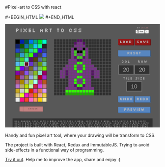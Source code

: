 #Pixel-art to CSS with react

#+BEGIN_HTML
<a href='http://www.recurse.com' title='Made at the Recurse Center'>
<img src='https://cloud.githubusercontent.com/assets/2883345/11325206/336ea5f4-9150-11e5-9e90-d86ad31993d8.png' height='20px'/></a>
#+END_HTML

![pixel-art-react](screenshots/screenshot1.png)

Handy and fun pixel art tool, where your drawing will be transform to CSS.

The project is built with React, Redux and ImmutableJS. Trying to avoid side-effects in a functional way of programming.

[Try it out](http://www.jvrpath.com/pixel-art-react/). Help me to improve the app, share and enjoy :)
